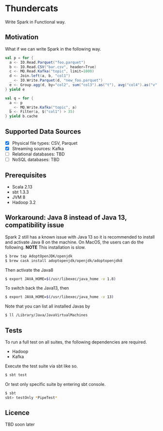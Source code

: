 # Thundercats

Write Spark in Functional way.


## Motivation

What if we can write Spark in the following way.

```scala
val p = for {
  a <- IO.Read.Parquet("foo.parquet")
  b <- IO.Read.CSV("bar.csv", header=True)
  c <- MQ.Read.Kafka("topic", limit=1000)
  d <- Join.left(a, b, "col1")
  _ <- IO.Write.Parquet(d, "new_foo.parquet")
  e <- Group.agg(d, by="col2", sum("col3").as("t"), avg("col4").as("v"))
} yield e

val q = for {
  a <- p
  _ <- MQ.Write.Kafka("topic", a)
  b <- Filter(a, $("col1") > 35)
} yield b.cache
```

## Supported Data Sources

- [x] Physical file types: CSV, Parquet
- [x] Streaming sources: Kafka
- [ ] Relational databases: TBD
- [ ] NoSQL databases: TBD

## Prerequisites

- Scala 2.13
- sbt 1.3.3
- JVM 8
- Hadoop 3.2

## Workaround: Java 8 instead of Java 13, compatibility issue

Spark 2 still has a known issue with Java 13 so it is recommended to 
install and activate Java 8 on the machine. On MacOS, the users can 
do the following. **NOTE** This installation is slow.

```bash
$ brew tap AdoptOpenJDK/openjdk
$ brew cask install adoptopenjdk/openjdk/adoptopenjdk8
```

Then activate the Java8

```bash
$ export JAVA_HOME=$(/usr/libexec/java_home -v 1.8)
```

To switch back the Java13, then

```bash
$ export JAVA_HOME=$(/usr/libexec/java_home -v 13)
```

Note that you can list all installed Javas by

```bash
$ ll /Library/Java/JavaVirtualMachines
```

## Tests

To run a full test on all suites, the following dependencies are required.

- Hadoop
- Kafka

Execute the test suite via sbt like so.

```bash
$ sbt test
```

Or test only specific suite by entering sbt console.

```bash
$ sbt
sbt> testOnly *PipeTest*
```

## Licence 

TBD soon later